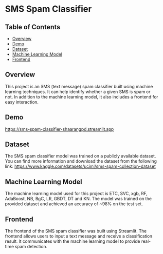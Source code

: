 # SMS Spam Classifier

## Table of Contents
- [Overview](#overview)
- [Demo](#demo)
- [Dataset](#dataset)
- [Machine Learning Model](#machine-learning-model)
- [Frontend](#frontend)

## Overview
This project is an SMS (text message) spam classifier built using machine learning techniques. It can help identify whether a given SMS is spam or not. In addition to the machine learning model, it also includes a frontend for easy interaction.

## Demo
https://sms-spam-classifier-shaarangpd.streamlit.app

## Dataset
The SMS spam classifier model was trained on a publicly available dataset. You can find more information and download the dataset from the following link:
https://www.kaggle.com/datasets/uciml/sms-spam-collection-dataset

## Machine Learning Model
The machine learning model used for this project is ETC, SVC, xgb, RF, AdaBoost, NB, BgC, LR, GBDT, DT and KN. The model was trained on the provided dataset and achieved an accuracy of ~98% on the test set.

## Frontend
The frontend of the SMS spam classifier was built using Streamlit. The frontend allows users to input a text message and receive a classification result. It communicates with the machine learning model to provide real-time spam detection.

